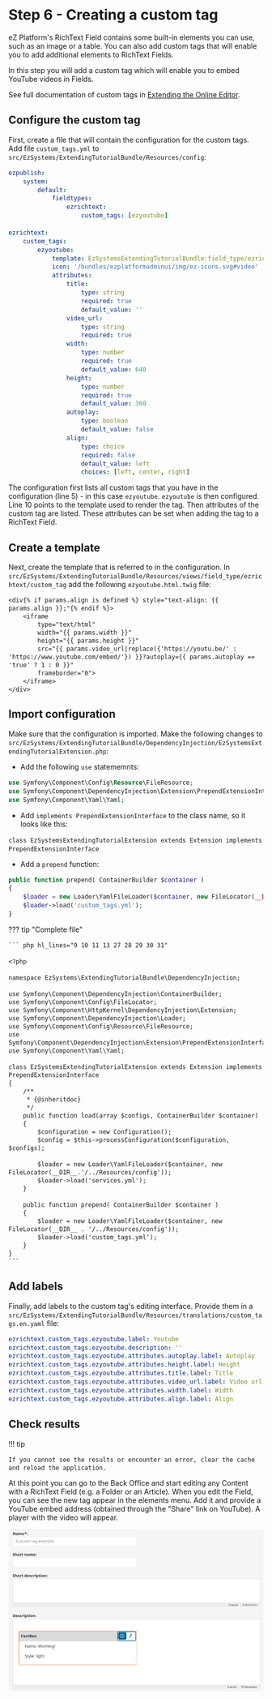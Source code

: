 # Step 6 - Creating a custom tag

eZ Platform's RichText Field contains some built-in elements you can use, such as an image or a table.
You can also add custom tags that will enable you to add additional elements to RichText Fields.

In this step you will add a custom tag which will enable you to embed YouTube videos in Fields.

See full documentation of custom tags in [Extending the Online Editor](../../guide/extending/extending_online_editor#custom-tags).

## Configure the custom tag

First, create a file that will contain the configuration for the custom tags.
Add file `custom_tags.yml` to `src/EzSystems/ExtendingTutorialBundle/Resources/config`:

``` yaml hl_lines="5 10 12"
ezpublish:
    system:
        default:
            fieldtypes:
                ezrichtext:
                    custom_tags: [ezyoutube]

ezrichtext:
    custom_tags:
        ezyoutube:
            template: EzSystemsExtendingTutorialBundle:field_type/ezrichtext/custom_tag:ezyoutube.html.twig
            icon: '/bundles/ezplatformadminui/img/ez-icons.svg#video'
            attributes:
                title:
                    type: string
                    required: true
                    default_value: ''
                video_url:
                    type: string
                    required: true
                width:
                    type: number
                    required: true
                    default_value: 640
                height:
                    type: number
                    required: true
                    default_value: 360
                autoplay:
                    type: boolean
                    default_value: false
                align:
                    type: choice
                    required: false
                    default_value: left
                    choices: [left, center, right]
```

The configuration first lists all custom tags that you have in the configuration (line 5) - in this case `ezyoutube`.
`ezyoutube` is then configured. Line 10 points to the template used to render the tag.
Then attributes of the custom tag are listed. These attributes can be set when adding the tag to a RichText Field.

## Create a template

Next, create the template that is referred to in the configuration.
In `src/EzSystems/ExtendingTutorialBundle/Resources/views/field_type/ezrichtext/custom_tag` add the following `ezyoutube.html.twig` file:

``` html+twig
<div{% if params.align is defined %} style="text-align: {{ params.align }};"{% endif %}>
    <iframe
        type="text/html"
        width="{{ params.width }}"
        height="{{ params.height }}"
        src="{{ params.video_url|replace({'https://youtu.be/' : 'https://www.youtube.com/embed/'}) }}?autoplay={{ params.autoplay == 'true' ? 1 : 0 }}"
        frameborder="0">
    </iframe>
</div>
```

## Import configuration

Make sure that the configuration is imported.
Make the following changes to `src/EzSystems/ExtendingTutorialBundle/DependencyInjection/EzSystemsExtendingTutorialExtension.php`:

- Add the following `use` statememnts:

``` php
use Symfony\Component\Config\Resource\FileResource;
use Symfony\Component\DependencyInjection\Extension\PrependExtensionInterface;
use Symfony\Component\Yaml\Yaml;
```

- Add `implements PrependExtensionInterface` to the class name, so it looks like this:

`class EzSystemsExtendingTutorialExtension extends Extension implements PrependExtensionInterface`

- Add a `prepend` function:

``` php
public function prepend( ContainerBuilder $container )
{
    $loader = new Loader\YamlFileLoader($container, new FileLocator(__DIR__ . '/../Resources/config'));
    $loader->load('custom_tags.yml');
}
```

??? tip "Complete file"

    ``` php hl_lines="9 10 11 13 27 28 29 30 31"

    <?php

    namespace EzSystems\ExtendingTutorialBundle\DependencyInjection;

    use Symfony\Component\DependencyInjection\ContainerBuilder;
    use Symfony\Component\Config\FileLocator;
    use Symfony\Component\HttpKernel\DependencyInjection\Extension;
    use Symfony\Component\DependencyInjection\Loader;
    use Symfony\Component\Config\Resource\FileResource;
    use Symfony\Component\DependencyInjection\Extension\PrependExtensionInterface;
    use Symfony\Component\Yaml\Yaml;

    class EzSystemsExtendingTutorialExtension extends Extension implements PrependExtensionInterface
    {
        /**
         * {@inheritdoc}
         */
        public function load(array $configs, ContainerBuilder $container)
        {
            $configuration = new Configuration();
            $config = $this->processConfiguration($configuration, $configs);

            $loader = new Loader\YamlFileLoader($container, new FileLocator(__DIR__.'/../Resources/config'));
            $loader->load('services.yml');
        }

        public function prepend( ContainerBuilder $container )
        {
            $loader = new Loader\YamlFileLoader($container, new FileLocator(__DIR__ . '/../Resources/config'));
            $loader->load('custom_tags.yml');
        }
    }
    ```

## Add labels

Finally, add labels to the custom tag's editing interface.
Provide them in a `src/EzSystems/ExtendingTutorialBundle/Resources/translations/custom_tags.en.yaml` file:

``` yaml
ezrichtext.custom_tags.ezyoutube.label: Youtube
ezrichtext.custom_tags.ezyoutube.description: ''
ezrichtext.custom_tags.ezyoutube.attributes.autoplay.label: Autoplay
ezrichtext.custom_tags.ezyoutube.attributes.height.label: Height
ezrichtext.custom_tags.ezyoutube.attributes.title.label: Title
ezrichtext.custom_tags.ezyoutube.attributes.video_url.label: Video url
ezrichtext.custom_tags.ezyoutube.attributes.width.label: Width
ezrichtext.custom_tags.ezyoutube.attributes.align.label: Align
```

## Check results

!!! tip

    If you cannot see the results or encounter an error, clear the cache and reload the application.

At this point you can go to the Back Office and start editing any Content with a RichText Field (e.g. a Folder or an Article).
When you edit the Field, you can see the new tag appear in the elements menu. Add it and provide a YouTube embed address (obtained through the "Share" link on YouTube).
A player with the video will appear.

![Example of a Youtube custom tag](img/custom_tag.png "Previewing a Content item with a Youtube custom tag")
